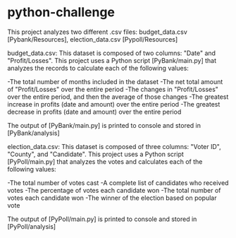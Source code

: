 # python-challenge

This project analyzes two different .csv files: budget_data.csv [Pybank/Resources], election_data.csv [Pypoll/Resources]

budget_data.csv: This dataset is composed of two columns: "Date" and "Profit/Losses".
This project uses a Python script [PyBank/main.py] that analyzes the records to calculate each of the following values:

-The total number of months included in the dataset
-The net total amount of "Profit/Losses" over the entire period
-The changes in "Profit/Losses" over the entire period, and then the average of those changes
-The greatest increase in profits (date and amount) over the entire period
-The greatest decrease in profits (date and amount) over the entire period

The output of [PyBank/main.py] is printed to console and stored in [PyBank/analysis]


election_data.csv: This dataset is composed of three columns: "Voter ID", "County", and "Candidate". 
This project uses a Python script [PyPoll/main.py] that analyzes the votes and calculates each of the following values:

-The total number of votes cast
-A complete list of candidates who received votes
-The percentage of votes each candidate won
-The total number of votes each candidate won
-The winner of the election based on popular vote

The output of [PyPoll/main.py] is printed to console and stored in [PyPoll/analysis]
